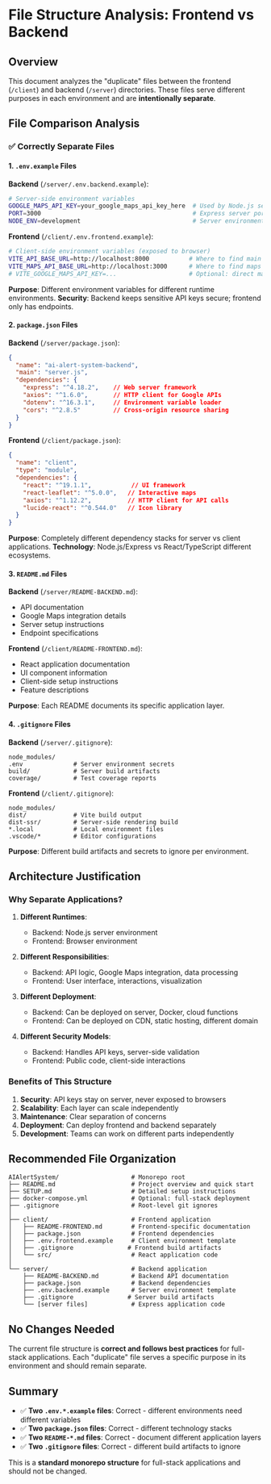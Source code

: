 # File Structure Analysis: Frontend vs Backend

## Overview

This document analyzes the "duplicate" files between the frontend (`/client`) and backend (`/server`) directories. These files serve different purposes in each environment and are **intentionally separate**.

## File Comparison Analysis

### ✅ **Correctly Separate Files**

#### 1. **`.env.example` Files**

**Backend** (`/server/.env.backend.example`):
```bash
# Server-side environment variables
GOOGLE_MAPS_API_KEY=your_google_maps_api_key_here  # Used by Node.js server
PORT=3000                                          # Express server port
NODE_ENV=development                               # Server environment
```

**Frontend** (`/client/.env.frontend.example`):
```bash
# Client-side environment variables (exposed to browser)
VITE_API_BASE_URL=http://localhost:8000           # Where to find main API
VITE_MAPS_API_BASE_URL=http://localhost:3000      # Where to find maps API
# VITE_GOOGLE_MAPS_API_KEY=...                    # Optional: direct maps access
```

**Purpose**: Different environment variables for different runtime environments.
**Security**: Backend keeps sensitive API keys secure; frontend only has endpoints.

#### 2. **`package.json` Files**

**Backend** (`/server/package.json`):
```json
{
  "name": "ai-alert-system-backend",
  "main": "server.js",
  "dependencies": {
    "express": "^4.18.2",    // Web server framework
    "axios": "^1.6.0",       // HTTP client for Google APIs
    "dotenv": "^16.3.1",     // Environment variable loader
    "cors": "^2.8.5"         // Cross-origin resource sharing
  }
}
```

**Frontend** (`/client/package.json`):
```json
{
  "name": "client",
  "type": "module",
  "dependencies": {
    "react": "^19.1.1",           // UI framework
    "react-leaflet": "^5.0.0",   // Interactive maps
    "axios": "^1.12.2",          // HTTP client for API calls
    "lucide-react": "^0.544.0"   // Icon library
  }
}
```

**Purpose**: Completely different dependency stacks for server vs client applications.
**Technology**: Node.js/Express vs React/TypeScript different ecosystems.

#### 3. **`README.md` Files**

**Backend** (`/server/README-BACKEND.md`):
- API documentation
- Google Maps integration details
- Server setup instructions
- Endpoint specifications

**Frontend** (`/client/README-FRONTEND.md`):
- React application documentation
- UI component information
- Client-side setup instructions
- Feature descriptions

**Purpose**: Each README documents its specific application layer.

#### 4. **`.gitignore` Files**

**Backend** (`/server/.gitignore`):
```ignore
node_modules/
.env              # Server environment secrets
build/            # Server build artifacts
coverage/         # Test coverage reports
```

**Frontend** (`/client/.gitignore`):
```ignore
node_modules/
dist/             # Vite build output
dist-ssr/         # Server-side rendering build
*.local           # Local environment files
.vscode/*         # Editor configurations
```

**Purpose**: Different build artifacts and secrets to ignore per environment.

## Architecture Justification

### Why Separate Applications?

1. **Different Runtimes**:
   - Backend: Node.js server environment
   - Frontend: Browser environment

2. **Different Responsibilities**:
   - Backend: API logic, Google Maps integration, data processing
   - Frontend: User interface, interactions, visualization

3. **Different Deployment**:
   - Backend: Can be deployed on server, Docker, cloud functions
   - Frontend: Can be deployed on CDN, static hosting, different domain

4. **Different Security Models**:
   - Backend: Handles API keys, server-side validation
   - Frontend: Public code, client-side interactions

### Benefits of This Structure

1. **Security**: API keys stay on server, never exposed to browsers
2. **Scalability**: Each layer can scale independently
3. **Maintenance**: Clear separation of concerns
4. **Deployment**: Can deploy frontend and backend separately
5. **Development**: Teams can work on different parts independently

## Recommended File Organization

```
AIAlertSystem/                    # Monorepo root
├── README.md                     # Project overview and quick start
├── SETUP.md                      # Detailed setup instructions
├── docker-compose.yml            # Optional: full-stack deployment
├── .gitignore                    # Root-level git ignores
│
├── client/                       # Frontend application
│   ├── README-FRONTEND.md        # Frontend-specific documentation
│   ├── package.json              # Frontend dependencies
│   ├── .env.frontend.example     # Client environment template
│   ├── .gitignore               # Frontend build artifacts
│   └── src/                      # React application code
│
└── server/                       # Backend application
    ├── README-BACKEND.md         # Backend API documentation
    ├── package.json              # Backend dependencies
    ├── .env.backend.example      # Server environment template
    ├── .gitignore               # Server build artifacts
    └── [server files]            # Express application code
```

## No Changes Needed

The current file structure is **correct and follows best practices** for full-stack applications. Each "duplicate" file serves a specific purpose in its environment and should remain separate.

## Summary

- ✅ **Two `.env.*.example` files**: Correct - different environments need different variables
- ✅ **Two `package.json` files**: Correct - different technology stacks
- ✅ **Two `README-*.md` files**: Correct - document different application layers  
- ✅ **Two `.gitignore` files**: Correct - different build artifacts to ignore

This is a **standard monorepo structure** for full-stack applications and should not be changed.